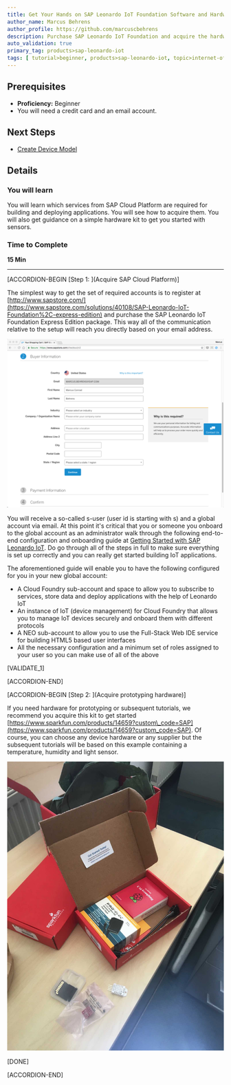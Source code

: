 ```yaml
---
title: Get Your Hands on SAP Leonardo IoT Foundation Software and Hardware
author_name: Marcus Behrens
author_profile: https://github.com/marcuscbehrens
description: Purchase SAP Leonardo IoT Foundation and acquire the hardware necessary to follow subsequent tutorials.
auto_validation: true
primary_tag: products>sap-leonardo-iot
tags: [ tutorial>beginner, products>sap-leonardo-iot, topic>internet-of-things, products>sap-iot-application-enablement, products>sap-cloud-platform, products>sap-cloud-platform-internet-of-things, tutorial>license]
---
```


## Prerequisites  
 - **Proficiency:** Beginner
 - You will need a credit card and an email account.

## Next Steps
 - [Create Device Model](https://developers.sap.com/tutorials/iot-express-2-create-device-model.html)

## Details
### You will learn  
You will learn which services from SAP Cloud Platform are required for building and deploying applications. You will see how to acquire them. You will also get guidance on a simple hardware kit to get you started with sensors.

### Time to Complete
**15 Min**


---

[ACCORDION-BEGIN [Step 1: ](Acquire SAP Cloud Platform)]

The simplest way to get the set of required accounts is to register at [http://www.sapstore.com/](https://www.sapstore.com/solutions/40108/SAP-Leonardo-IoT-Foundation%2C-express-edition) and purchase the SAP Leonardo IoT Foundation Express Edition package. This way all of the communication relative to the setup will reach you directly based on your email address.

![Checkout](shopcheckout.png)

You will receive a so-called s-user (user id is starting with s) and a global account via email. At this point it's critical that you or someone you onboard to the global account as an administrator walk through the following end-to-end configuration and onboarding guide at [Getting Started with SAP Leonardo IoT](https://help.sap.com/viewer/195126f4601945cba0886cbbcbf3d364/latest). Do go through all of the steps in full to make sure everything is set up correctly and you can really get started building IoT applications.

The aforementioned guide will enable you to have the following configured for you in your new global account:

- A Cloud Foundry sub-account and space to allow you to subscribe to services, store data and deploy applications with the help of Leonardo IoT
- An instance of IoT (device management) for Cloud Foundry that allows you to manage IoT devices securely and onboard them with different protocols
- A NEO sub-account to allow you to use the Full-Stack Web IDE service for building HTML5 based user interfaces
- All the necessary configuration and a minimum set of roles assigned to your user so you can make use of all of the above

[VALIDATE_1]

[ACCORDION-END]

[ACCORDION-BEGIN [Step 2: ](Acquire prototyping hardware)]

If you need hardware for prototyping or subsequent tutorials, we recommend you acquire this kit to get started [https://www.sparkfun.com/products/14659?custom\_code=SAP](https://www.sparkfun.com/products/14659?custom_code=SAP). Of course, you can choose any device hardware or any supplier but the subsequent tutorials will be based on this example containing a temperature, humidity and light sensor.

![Hardware Kit](IMG_3333.jpg)

[DONE]

[ACCORDION-END]
